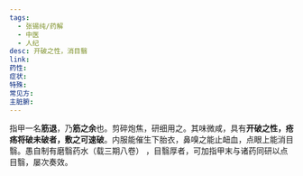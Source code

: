 ```yaml
---
tags:
  - 张锡纯/药解
  - 中医
  - 人纪
desc: 开破之性，消目翳
link: 
药性: 
症状: 
特殊: 
常见方: 
主脏腑:
---
```


指甲一名**筋退**，乃**筋之余**也。剪碎炮焦，研细用之。其味微咸，具有**开破之性，疮疡将破未破者，敷之可速破**。内服能催生下胎衣，鼻嗅之能止衄血，点眼上能消目翳。愚自制有磨翳药水（载三期八卷） ，目翳厚者，可加指甲末与诸药同研以点目翳，屡次奏效。